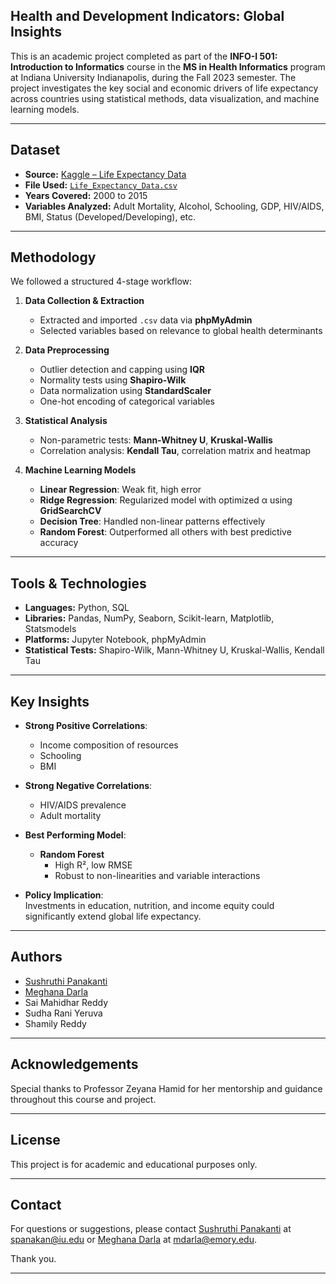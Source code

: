 ## Health and Development Indicators: Global Insights

This is an academic project completed as part of the **INFO-I 501: Introduction to Informatics** course in the **MS in Health Informatics** program at Indiana University Indianapolis, during the Fall 2023 semester. The project investigates the key social and economic drivers of life expectancy across countries using statistical methods, data visualization, and machine learning models.

---

##  Dataset

- **Source:** [Kaggle – Life Expectancy Data](https://www.kaggle.com/datasets/arunjangir245/life-expectancy-data)
- **File Used:** [`Life_Expectancy_Data.csv`](./data/Life_Expectancy_Data.csv)
- **Years Covered:** 2000 to 2015  
- **Variables Analyzed:** Adult Mortality, Alcohol, Schooling, GDP, HIV/AIDS, BMI, Status (Developed/Developing), etc.

---

##  Methodology

We followed a structured 4-stage workflow:

1. **Data Collection & Extraction**  
   - Extracted and imported `.csv` data via **phpMyAdmin**  
   - Selected variables based on relevance to global health determinants

2. **Data Preprocessing**  
   - Outlier detection and capping using **IQR**
   - Normality tests using **Shapiro-Wilk**
   - Data normalization using **StandardScaler**
   - One-hot encoding of categorical variables

3. **Statistical Analysis**  
   - Non-parametric tests: **Mann-Whitney U**, **Kruskal-Wallis**
   - Correlation analysis: **Kendall Tau**, correlation matrix and heatmap

4. **Machine Learning Models**  
   - **Linear Regression**: Weak fit, high error  
   - **Ridge Regression**: Regularized model with optimized α using **GridSearchCV**  
   - **Decision Tree**: Handled non-linear patterns effectively  
   - **Random Forest**: Outperformed all others with best predictive accuracy

---

##  Tools & Technologies

- **Languages:** Python, SQL  
- **Libraries:** Pandas, NumPy, Seaborn, Scikit-learn, Matplotlib, Statsmodels  
- **Platforms:** Jupyter Notebook, phpMyAdmin  
- **Statistical Tests:** Shapiro-Wilk, Mann-Whitney U, Kruskal-Wallis, Kendall Tau

---

##  Key Insights

- **Strong Positive Correlations**:  
  - Income composition of resources  
  - Schooling  
  - BMI

- **Strong Negative Correlations**:  
  - HIV/AIDS prevalence  
  - Adult mortality

- **Best Performing Model**:  
  - **Random Forest**  
    - High R², low RMSE  
    - Robust to non-linearities and variable interactions

- **Policy Implication**:  
  Investments in education, nutrition, and income equity could significantly extend global life expectancy.

---

##  Authors

- [Sushruthi Panakanti](https://github.com/psushruthi)
- [Meghana Darla](https://github.com/meghanadarla99)
- Sai Mahidhar Reddy
- Sudha Rani Yeruva
- Shamily Reddy

---

##  Acknowledgements

Special thanks to Professor Zeyana Hamid for her mentorship and guidance throughout this course and project.

---

##  License

This project is for academic and educational purposes only.

---

## Contact

For questions or suggestions, please contact [Sushruthi Panakanti](https://github.com/psushruthi) at spanakan@iu.edu or [Meghana Darla](github.com/MeghanaDarla99) at mdarla@emory.edu.

Thank you.

---
